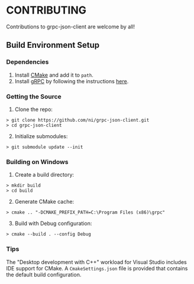 # CONTRIBUTING
Contributions to grpc-json-client are welcome by all!
## Build Environment Setup
### Dependencies
1. Install [CMake](https://cmake.org/) and add it to `path`.
2. Install [gRPC](https://github.com/grpc/grpc) by following the instructions [here](https://github.com/grpc/grpc/blob/master/BUILDING.md).
### Getting the Source
1. Clone the repo:
```
> git clone https://github.com/ni/grpc-json-client.git
> cd grpc-json-client
```
2. Initialize submodules:
```
> git submodule update --init
```
### Building on Windows
1. Create a build directory:
```
> mkdir build
> cd build
```
2. Generate CMake cache:
```
> cmake .. "-DCMAKE_PREFIX_PATH=C:\Program Files (x86)\grpc"
``` 
3. Build with Debug configuration:
```
> cmake --build . --config Debug
```
### Tips
The "Desktop development with C++" workload for Visual Studio includes IDE support for CMake. A `CmakeSettings.json` file is provided that contains the default build configuration.
